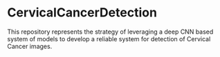 # CervicalCancerDetection

This repository represents the strategy of leveraging a deep CNN based system of models to develop a reliable system for detection of Cervical Cancer images.

